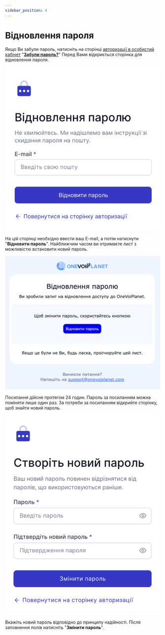 ```yaml
---
sidebar_position: 4
---
```


# Відновлення пароля

Якщо Ви забули пароль, натисніть на сторінці [авторизації в особистий кабінет](https://cabinet.onevoiplanet.ua/auth) "[**Забули пароль?**](https://cabinet.onevoiplanet.ua/auth/forgot-password)" Перед Вами відкриється сторінка для відновлення пароля.

![](../img/authorization/i-sign-in2.svg)

На цій сторінці необхідно ввести ваш E-mail, а потім натиснути "**Відновити пароль**". Найближчим часом ви отримаєте лист з можливістю встановити новий пароль.

![](../img/authorization/i-sign-in4.svg)

Посилання дійсне протягом 24 годин. Пароль за посиланням можна поміняти лише один раз. За потреби за посиланням відкрийте сторінку, щоб знайти новий пароль.

![](../img/authorization/i-sign-in5.svg)

Вкажіть новий пароль відповідно до принципу надійності. Після заповнення полів натисніть "**Змінити пароль**".